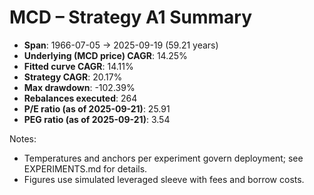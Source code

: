 # MCD – Strategy A1 Summary

- **Span**: 1966-07-05 → 2025-09-19 (59.21 years)
- **Underlying (MCD price) CAGR**: 14.25%
- **Fitted curve CAGR**: 14.11%
- **Strategy CAGR**: 20.17%
- **Max drawdown**: -102.39%
- **Rebalances executed**: 264
- **P/E ratio (as of 2025-09-21)**: 25.91
- **PEG ratio (as of 2025-09-21)**: 3.54

Notes:

- Temperatures and anchors per experiment govern deployment; see EXPERIMENTS.md for details.
- Figures use simulated leveraged sleeve with fees and borrow costs.

